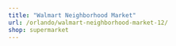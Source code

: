 ```yaml
---
title: "Walmart Neighborhood Market"
url: /orlando/walmart-neighborhood-market-12/
shop: supermarket
---
```

